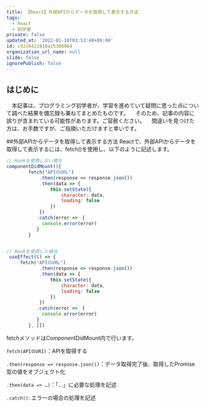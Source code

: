 ```yaml
---
title: 【React】外部APIからデータを取得して表示する方法
tags:
  - React
  - 初学者
private: false
updated_at: '2022-01-10T03:53:40+09:00'
id: cd2c6411810a15366964
organization_url_name: null
slide: false
ignorePublish: false
---
```

## はじめに
　本記事は、プログラミング初学者が、学習を進めていて疑問に思った点について調べた結果を備忘録も兼ねてまとめたものです。
　そのため、記事の内容に誤りが含まれている可能性があります。ご容赦ください。
　間違いを見つけた方は、お手数ですが、ご指摘いただけますと幸いです。

##外部APIからデータを取得して表示する方法
Reactで、外部APIからデータを取得して表示するには、fetch()を使用し、以下のように記述します。

```.js
// Hookを使用しない場合
componentDidMount(){
        fetch("APIのURL")
            .then(response => response.json())
            .then(data => {
                this.setState({
                    character: data,
                    loading: false
                })
            })
           .catch(error =>　{
             console.error(error)
           }
        }


// Hookを使用した場合
 useEffect(() => {
     fetch("APIのURL")
            .then(response => response.json())
            .then(data => {
                this.setState({
                    character: data,
                    loading: false
                })
            })
           .catch(error =>　{
             console.error(error)
           }
        }, [])

```
fetchメソッドはComponentDidMount内で行います。

`fetch(APIのURI)`：APIを取得する

`.then(response => response.json())`：データ取得完了後、取得したPromise型の値をオブジェクト化

`.then(data => …)`：「…」に必要な処理を記述

`.catch()`: エラーの場合の処理を記述

